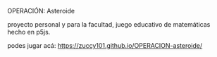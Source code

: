 OPERACIÓN: Asteroide

proyecto personal y para la facultad, juego educativo de matemáticas hecho en p5js.

podes jugar acá: https://zuccy101.github.io/OPERACION-asteroide/
